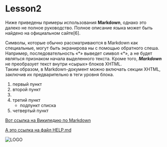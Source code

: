 # Lesson2
Ниже приведены примеры использования **Markdown**,
однако это далеко не полное руководство. Полное
описание языка может быть найдено на официальном
сайте[6].

Символы, которые обычно рассматриваются
в Markdown как специальные, могут быть экранирова
ны с помощью обратного слеша. Например,
последовательность «\*» выведет символ «*»,
а не будет являться признаком начала выделенного
текста. Кроме того, ___Markdown___ не преобразует текст
внутри «сырых» блоков XHTML.<br/>Таким образом, в
Markdown-документ можно включать секции XHTML,
заключив их предварительно в теги уровня блока.

1. первый пункт
2. второй пункт
3.
4. третий пункт 
   - подпункт списка
4. четвертый пункт


[Вот ссылка на Википедию по Markdown](https://ru.wikipedia.org/wiki/Markdown)

[А это ссылка на файл HELP.md](HELP.md)

![LOGO](https://upload.wikimedia.org/wikipedia/commons/thumb/4/48/Markdown-mark.svg/1200px-Markdown-mark.svg.png)
